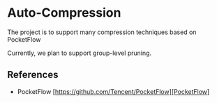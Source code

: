 # Auto-Compression

The project is to support many compression techniques based on PocketFlow

Currently, we plan to support group-level pruning.

## References

* PocketFlow  [https://github.com/Tencent/PocketFlow][PocketFlow]

[PocketFlow]:https://github.com/Tencent/PocketFlow
